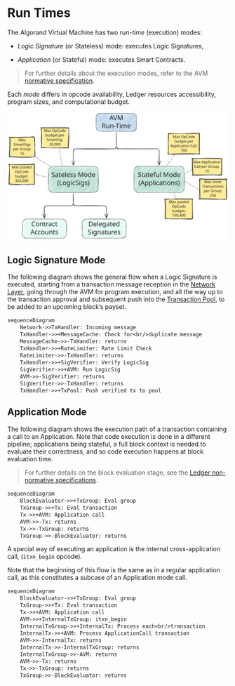 # Run Times

The Algorand Virtual Machine has two _run-time_ (execution) modes:

- _Logic Signature_ (or Stateless) mode: executes Logic Signatures,

- _Application_ (or Stateful) mode: executes Smart Contracts.

> For further details about the execution modes, refer to the AVM [normative specification](./avm.md).

Each _mode_ differs in opcode availability, Ledger resources accessibility, program
sizes, and computational budget.

![AVM Run-Time](../_images/avm-run-times.svg "AVM Run-Time Modes")

## Logic Signature Mode

The following diagram shows the general flow when a Logic Signature is executed,
starting from a transaction message reception in the [Network Layer](../network/network-overview.md),
going through the AVM for program execution, and all the way up to the transaction
approval and subsequent push into the [Transaction Pool](../ledger/ledger-nn-txpool.md),
to be added to an upcoming block’s payset.

```mermaid
sequenceDiagram
    Network->>TxHandler: Incoming message
    TxHandler->>+MessageCache: Check for<br/>duplicate message
    MessageCache->>-TxHandler: returns
    TxHandler->>+RateLimiter: Rate Limit Check
    RateLimiter->>-TxHandler: returns
    TxHandler->>+SigVerifier: Verify LogicSig
    SigVerifier->>+AVM: Run LogicSig
    AVM->>-SigVerifier: returns
    SigVerifier->>-TxHandler: returns
    TxHandler->>+TxPool: Push verified tx to pool
```

## Application Mode

The following diagram shows the execution path of a transaction containing a call
to an Application. Note that code execution is done in a different pipeline; applications
being stateful, a full block context is needed to evaluate their correctness, and
so code execution happens at block evaluation time.

> For further details on the block evaluation stage, see the [Ledger non-normative
> specifications](../ledger/ledger-nn-block-commitment.md).

```mermaid
sequenceDiagram
    BlockEvaluator->>+TxGroup: Eval group
    TxGroup->>+Tx: Eval transaction
    Tx->>+AVM: Application call
    AVM->>-Tx: returns
    Tx->>-TxGroup: returns
    TxGroup->>-BlockEvaluator: returns
```

A special way of executing an application is the internal cross-application call,
(`itxn_begin` opcode).

Note that the beginning of this flow is the same as in a regular application call,
as this constitutes a subcase of an Application mode call.

```mermaid
sequenceDiagram
    BlockEvaluator->>+TxGroup: Eval group
    TxGroup->>+Tx: Eval transaction
    Tx->>+AVM: Application call
    AVM->>+InternalTxGroup: itxn_begin
    InternalTxGroup->>+InternalTx: Process each<br/>transaction
    InternalTx->>+AVM: Process ApplicationCall transaction
    AVM->>-InternalTx: returns
    InternalTx->>-InternalTxGroup: returns
    InternalTxGroup->>-AVM: returns
    AVM->>-Tx: returns
    Tx->>-TxGroup: returns
    TxGroup->>-BlockEvaluator: returns
```
